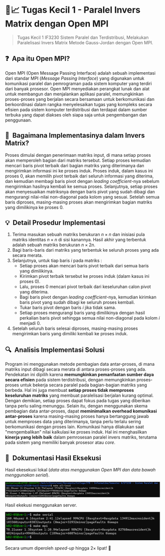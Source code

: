 # 🔢📈 Tugas Kecil 1 - Paralel Invers Matrix dengan Open MPI
> Tugas Kecil 1 IF3230 Sistem Paralel dan Terdistribusi, Melakukan Paralelisasi Invers Matrix Metode Gauss-Jordan dengan Open MPI.

## ❓ &nbsp;Apa itu Open MPI?
Open MPI (Open Message Passing Interface) adalah sebuah implementasi dari standar MPI (*Message Passing Interface*) yang digunakan untuk komunikasi paralel dan pemrograman pada sistem komputer yang terdiri dari banyak prosesor. Open MPI menyediakan perangkat lunak dan alat untuk membangun dan menjalankan aplikasi paralel, memungkinkan proses-proses yang berjalan secara bersamaan untuk berkomunikasi dan berkoordinasi dalam rangka menyelesaikan tugas yang kompleks secara efisien pada sistem komputer terdistribusi dan terdapat dalam sumber terbuka yang dapat diakses oleh siapa saja untuk pengembangan dan penggunaan.

## 🤔 &nbsp;Bagaimana Implementasinya dalam Invers Matrix?
Proses dimulai dengan penerimaan matriks input, di mana setiap proses akan memperoleh bagian dari matriks tersebut. Setiap proses kemudian mencari baris pivot terbaik dari bagian matriks yang diterimanya dan mengirimkan informasi ini ke proses induk. Proses induk, dalam kasus ini proses $0$, akan memilih pivot terbaik dari seluruh informasi yang diterima, dan kemudian membagi baris pivot dengan *leading coefficient*-nya sebelum mengirimkan hasilnya kembali ke semua proses. Selanjutnya, setiap proses akan menyesuaikan matriksnya dengan baris pivot yang sudah dibagi dan mengurangi nilai-nilai non-diagonal pada kolom yang sesuai. Setelah semua baris diproses, masing-masing proses akan mengirimkan bagian matriks yang dimilikinya ke proses $0$.

## 💡 &nbsp;Detail Prosedur Implementasi
1. Terima masukan sebuah matriks berukuran $n \times n$ dan inisiasi pula matriks identitas $n \times n$ di sisi kanannya. Hasil akhir yang terbentuk adalah sebuah matriks berukuran $n \times 2n$.
2. Bagi baris-baris dari matriks yang terbentuk ke seluruh proses yang ada secara merata.
3. Selanjutnya, untuk tiap baris $i$ pada matriks :
    - Setiap proses akan mencari baris pivot terbaik dari semua baris yang dimilikinya.
    - Kirimkan pivot terbaik tersebut ke proses induk (dalam kasus ini proses $0$).
    - Lalu, proses $0$ mencari pivot terbaik dari keseluruhan calon pivot yang diterima.
    - Bagi baris pivot dengan *leading coefficient*-nya, kemudian kirimkan baris pivot yang sudah dibagi ke seluruh proses kembali.
    - Tukar baris pivot dengan baris $i$ jika tidak sama.
    - Setiap proses mengurangi baris yang dimilikinya dengan hasil perkalian baris pivot sehingga semua nilai non-diagonal pada kolom $i$ menjadi $0$.
4. Setelah seluruh baris selesai diproses, masing-masing proses mengirimkan baris yang dimiliki kembali ke proses induk.

## 🔍 &nbsp;Analisis Implementasi Solusi
Program ini menggunakan metode pembagian data antar-proses, di mana matriks input dibagi secara merata di antara proses-proses yang ada. Pendekatan ini dipilih karena **memungkinkan pemanfaatan sumber daya secara efisien** pada sistem terdistribusi, dengan memungkinkan proses-proses untuk bekerja secara paralel pada bagian-bagian matriks yang berbeda. Hal ini juga membuat **setiap proses tidak memproses keseluruhan matriks** yang membuat paralelisasi berjalan kurang optimal. Dengan demikian, setiap proses dapat fokus pada tugas yang diberikan tanpa perlu saling menunggu. Selain itu, dengan menggunakan skema pembagian data antar-proses, dapat **meminimalkan overhead komunikasi antar-proses** karena masing-masing proses hanya bertanggung jawab untuk memproses data yang diterimanya, tanpa perlu terlalu sering berkomunikasi dengan proses lain. Komunikasi hanya dilakukan saat "mengembalikan" nilai kalkulasi ke proses induk. Hal ini menghasilkan **kinerja yang lebih baik** dalam pemrosesan paralel invers matriks, terutama pada sistem yang memiliki banyak prosesor atau *core*.

## 📸 &nbsp;Dokumentasi Hasil Eksekusi
Hasil ekesekusi lokal  (*data atas menggunakan Open MPI dan data bawah menggunakan serial*).

![demo1](../../public/mpi-local.png)

Hasil ekekusi menggunakan server.

![demo2](../../public/mpi-server.png)

Secara umum diperoleh *speed-up* hingga $2 \times$ lipat! 🤩